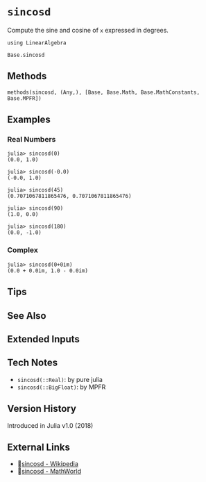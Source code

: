 # `sincosd`

Compute the sine and cosine of `x` expressed in degrees.

```@setup repl_only
using LinearAlgebra
```
```@docs
Base.sincosd
```


## Methods

```@repl
methods(sincosd, (Any,), [Base, Base.Math, Base.MathConstants, Base.MPFR])
```


## Examples

### Real Numbers
```jldoctest
julia> sincosd(0)
(0.0, 1.0)

julia> sincosd(-0.0)
(-0.0, 1.0)

julia> sincosd(45)
(0.7071067811865476, 0.7071067811865476)

julia> sincosd(90)
(1.0, 0.0)

julia> sincosd(180)
(0.0, -1.0)
```

### Complex
```jldoctest
julia> sincosd(0+0im)
(0.0 + 0.0im, 1.0 - 0.0im)
```

## Tips


## See Also


## Extended Inputs


## Tech Notes

- `sincosd(::Real)`: by pure julia
- `sincosd(::BigFloat)`: by MPFR


## Version History

Introduced in Julia v1.0 (2018)


## External Links
- 🔗[sincosd - Wikipedia](https://en.wikipedia.org/wiki/ )
- 🔗[sincosd - MathWorld](https://mathworld.wolfram.com/ )
